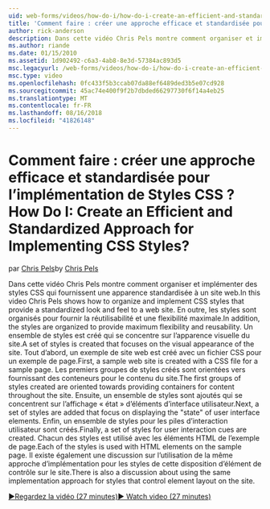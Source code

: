 ```yaml
---
uid: web-forms/videos/how-do-i/how-do-i-create-an-efficient-and-standardized-approach-for-implementing-css-styles
title: 'Comment faire : créer une approche efficace et standardisée pour l’implémentation de Styles CSS ? | Microsoft Docs'
author: rick-anderson
description: Dans cette vidéo Chris Pels montre comment organiser et implémenter des styles CSS qui fournissent une apparence standardisée à un site web. En outre, les styles sont...
ms.author: riande
ms.date: 01/15/2010
ms.assetid: 1d902492-c6a3-4ab8-8e3d-57384ac893d5
msc.legacyurl: /web-forms/videos/how-do-i/how-do-i-create-an-efficient-and-standardized-approach-for-implementing-css-styles
msc.type: video
ms.openlocfilehash: 0fc433f5b3ccab07da88ef6489ded3b5e07cd928
ms.sourcegitcommit: 45ac74e400f9f2b7dbded66297730f6f14a4eb25
ms.translationtype: MT
ms.contentlocale: fr-FR
ms.lasthandoff: 08/16/2018
ms.locfileid: "41826148"
---
```

<a name="how-do-i-create-an-efficient-and-standardized-approach-for-implementing-css-styles"></a><span data-ttu-id="7ab88-105">Comment faire : créer une approche efficace et standardisée pour l’implémentation de Styles CSS ?</span><span class="sxs-lookup"><span data-stu-id="7ab88-105">How Do I: Create an Efficient and Standardized Approach for Implementing CSS Styles?</span></span>
====================
<span data-ttu-id="7ab88-106">par [Chris Pels](https://twitter.com/chrispels)</span><span class="sxs-lookup"><span data-stu-id="7ab88-106">by [Chris Pels](https://twitter.com/chrispels)</span></span>

<span data-ttu-id="7ab88-107">Dans cette vidéo Chris Pels montre comment organiser et implémenter des styles CSS qui fournissent une apparence standardisée à un site web.</span><span class="sxs-lookup"><span data-stu-id="7ab88-107">In this video Chris Pels shows how to organize and implement CSS styles that provide a standardized look and feel to a web site.</span></span> <span data-ttu-id="7ab88-108">En outre, les styles sont organisés pour fournir la réutilisabilité et une flexibilité maximale.</span><span class="sxs-lookup"><span data-stu-id="7ab88-108">In addition, the styles are organized to provide maximum flexibility and reusability.</span></span> <span data-ttu-id="7ab88-109">Un ensemble de styles est créé qui se concentre sur l’apparence visuelle du site.</span><span class="sxs-lookup"><span data-stu-id="7ab88-109">A set of styles is created that focuses on the visual appearance of the site.</span></span> <span data-ttu-id="7ab88-110">Tout d’abord, un exemple de site web est créé avec un fichier CSS pour un exemple de page.</span><span class="sxs-lookup"><span data-stu-id="7ab88-110">First, a sample web site is created with a CSS file for a sample page.</span></span> <span data-ttu-id="7ab88-111">Les premiers groupes de styles créés sont orientées vers fournissant des conteneurs pour le contenu du site.</span><span class="sxs-lookup"><span data-stu-id="7ab88-111">The first groups of styles created are oriented towards providing containers for content throughout the site.</span></span> <span data-ttu-id="7ab88-112">Ensuite, un ensemble de styles sont ajoutés qui se concentrent sur l’affichage « état » d’éléments d’interface utilisateur.</span><span class="sxs-lookup"><span data-stu-id="7ab88-112">Next, a set of styles are added that focus on displaying the "state" of user interface elements.</span></span> <span data-ttu-id="7ab88-113">Enfin, un ensemble de styles pour les piles d’interaction utilisateur sont créés.</span><span class="sxs-lookup"><span data-stu-id="7ab88-113">Finally, a set of styles for user interaction cues are created.</span></span> <span data-ttu-id="7ab88-114">Chacun des styles est utilisé avec les éléments HTML de l’exemple de page.</span><span class="sxs-lookup"><span data-stu-id="7ab88-114">Each of the styles is used with HTML elements on the sample page.</span></span> <span data-ttu-id="7ab88-115">Il existe également une discussion sur l’utilisation de la même approche d’implémentation pour les styles de cette disposition d’élément de contrôle sur le site.</span><span class="sxs-lookup"><span data-stu-id="7ab88-115">There is also a discussion about using the same implementation approach for styles that control element layout on the site.</span></span>

[<span data-ttu-id="7ab88-116">&#9654;Regardez la vidéo (27 minutes)</span><span class="sxs-lookup"><span data-stu-id="7ab88-116">&#9654; Watch video (27 minutes)</span></span>](https://channel9.msdn.com/Blogs/ASP-NET-Site-Videos/how-do-i-create-an-efficient-and-standardized-approach-for-implementing-css-styles)
